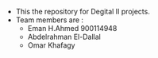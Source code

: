 * This the repository for Degital II projects. 
* Team members are : 
	- Eman H.Ahmed 900114948
    - Abdelrahman El-Dallal 
    - Omar Khafagy 
    

